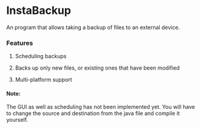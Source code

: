 # InstaBackup
An program that allows taking a backup of files to an external device.

### Features

1. Scheduling backups

2. Backs up only new files, or existing ones that have been modified

3. Multi-platform support


#### Note:

The GUI as well as scheduling has not been implemented yet. You will have to change the source and destination from the java file and compile it yourself.
